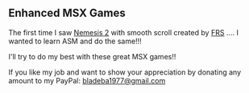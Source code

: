 ## Enhanced MSX Games

The first time I saw [Nemesis 2](https://www.youtube.com/watch?v=a13QWpZ1Cao) with smooth scroll created by [FRS](http://frs.badcoffee.info/) .... I wanted to learn ASM and do the same!!!

I'll try to do my best with these great MSX games!!

If you like my job and want to show your
appreciation by donating any amount to my
PayPal: [bladeba1977@gmail.com](https://paypal.me/bladeba1977)

